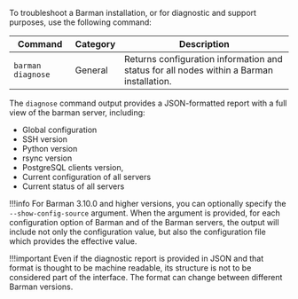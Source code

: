 To troubleshoot a Barman installation, or for diagnostic and support purposes, use the following command:

|**Command** | **Category** | **Description** |
|------------|--------------|----------------|
|`barman diagnose`|  General | Returns configuration information and status for all nodes within a Barman installation.|

The `diagnose` command output provides a JSON-formatted report with a full view of the barman server, including:

- Global configuration
- SSH version
- Python version
- rsync version
- PostgreSQL clients version,
- Current configuration of all servers 
- Current status of all servers

!!!info
    For Barman 3.10.0 and higher versions, you can optionally specify the `--show-config-source` argument. When the argument is provided, for each configuration option of Barman and of the Barman servers, the output will include not only the configuration value, but also the configuration file which provides the effective value.

!!!important
    Even if the diagnostic report is provided in JSON and that format is thought to be machine readable, its structure is not to be considered part of the interface. The format can change between different Barman versions.

    